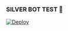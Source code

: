 ### SILVER BOT TEST 🌇



[![Deploy](https://www.herokucdn.com/deploy/button.svg)](https://heroku.com/deploy?template=https://github.com/DarkCreater2004/Himch)

